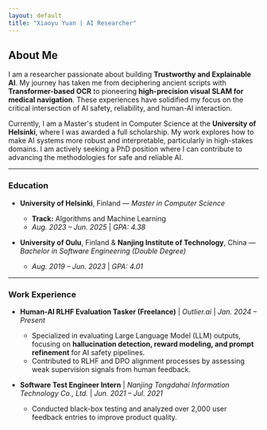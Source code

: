 ```yaml
---
layout: default
title: "Xiaoyu Yuan | AI Researcher"
---
```


## About Me

I am a researcher passionate about building **Trustworthy and Explainable AI**. My journey has taken me from deciphering ancient scripts with **Transformer-based OCR** to pioneering **high-precision visual SLAM for medical navigation**. These experiences have solidified my focus on the critical intersection of AI safety, reliability, and human-AI interaction.

Currently, I am a Master's student in Computer Science at the **University of Helsinki**, where I was awarded a full scholarship. My work explores how to make AI systems more robust and interpretable, particularly in high-stakes domains. I am actively seeking a PhD position where I can contribute to advancing the methodologies for safe and reliable AI.

---
### Education

* **University of Helsinki**, Finland — *Master in Computer Science*
    * **Track:** Algorithms and Machine Learning
    * *Aug. 2023 – Jun. 2025* | *GPA: 4.38*

* **University of Oulu**, Finland & **Nanjing Institute of Technology**, China — *Bachelor in Software Engineering (Double Degree)*
    * *Aug. 2019 – Jun. 2023* | *GPA: 4.01*

---

### Work Experience

* **Human-AI RLHF Evaluation Tasker (Freelance)** | *Outlier.ai* | *Jan. 2024 – Present*
    * Specialized in evaluating Large Language Model (LLM) outputs, focusing on **hallucination detection, reward modeling, and prompt refinement** for AI safety pipelines.
    * Contributed to RLHF and DPO alignment processes by assessing weak supervision signals from human feedback.

* **Software Test Engineer Intern** | *Nanjing Tongdahai Information Technology Co., Ltd.* | *Jun. 2021 – Jul. 2021*
    * Conducted black-box testing and analyzed over 2,000 user feedback entries to improve product quality.

